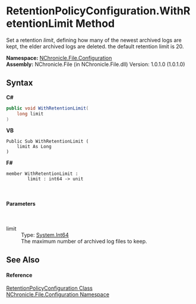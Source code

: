 # RetentionPolicyConfiguration.WithRetentionLimit Method 
 

Set a retention *limit*, defining how many of the newest archived logs are kept, the elder archived logs are deleted. the default retention limit is 20.

**Namespace:**&nbsp;<a href="N_NChronicle_File_Configuration.md">NChronicle.File.Configuration</a><br />**Assembly:**&nbsp;NChronicle.File (in NChronicle.File.dll) Version: 1.0.1.0 (1.0.1.0)

## Syntax

**C#**<br />
``` C#
public void WithRetentionLimit(
	long limit
)
```

**VB**<br />
``` VB
Public Sub WithRetentionLimit ( 
	limit As Long
)
```

**F#**<br />
``` F#
member WithRetentionLimit : 
        limit : int64 -> unit 

```

<br />

#### Parameters
&nbsp;<dl><dt>limit</dt><dd>Type: <a href="http://msdn2.microsoft.com/en-us/library/6yy583ek" target="_blank">System.Int64</a><br />The maximum number of archived log files to keep.</dd></dl>

## See Also


#### Reference
<a href="T_NChronicle_File_Configuration_RetentionPolicyConfiguration.md">RetentionPolicyConfiguration Class</a><br /><a href="N_NChronicle_File_Configuration.md">NChronicle.File.Configuration Namespace</a><br />
